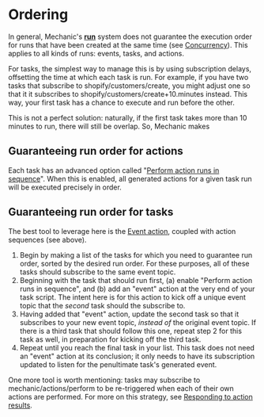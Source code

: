 # Ordering

In general, Mechanic's [**run**](./) system does not guarantee the execution order for runs that have been created at the same time \(see [Concurrency](concurrency.md)\). This applies to all kinds of runs: events, tasks, and actions.

For tasks, the simplest way to manage this is by using subscription delays, offsetting the time at which each task is run. For example, if you have two tasks that subscribe to shopify/customers/create, you might adjust one so that it it subscribes to shopify/customers/create+10.minutes instead. This way, your first task has a chance to execute and run before the other.

This is not a perfect solution: naturally, if the first task takes more than 10 minutes to run, there will still be overlap. So, Mechanic makes

## Guaranteeing run order for actions

Each task has an advanced option called "[Perform action runs in sequence](../tasks/advanced-settings/perform-action-runs-in-sequence.md)". When this is enabled, all generated actions for a given task run will be executed precisely in order.

## Guaranteeing run order for tasks

The best tool to leverage here is the [Event action](../actions/action-types/event.md), coupled with action sequences \(see above\).

1. Begin by making a list of the tasks for which you need to guarantee run order, sorted by the desired run order. For these purposes, all of these tasks should subscribe to the same event topic.
2. Beginning with the task that should run first, \(a\) enable "Perform action runs in sequence", and \(b\) add an "event" action at the very end of your task script. The intent here is for this action to kick off a unique event topic that the _second_ task should the subscribe to.
3. Having added that "event" action, update the second task so that it subscribes to your new event topic, _instead of_ the original event topic. If there is a third task that should follow this one, repeat step 2 for this task as well, in preparation for kicking off the third task.
4. Repeat until you reach the final task in your list. This task does not need an "event" action at its conclusion; it only needs to have its subscription updated to listen for the penultimate task's generated event.

One more tool is worth mentioning: tasks may subscribe to mechanic/actions/perform to be re-triggered when each of their own actions are performed. For more on this strategy, see [Responding to action results](https://docs.usemechanic.com/article/431-responding-to-action-results).

